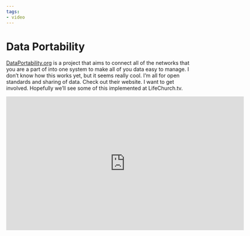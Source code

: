 ```yaml
---
tags:
- video
---
```


# Data Portability

[DataPortability.org](http://web.archive.org/web/20080221182117/http://dataportability.org/) is a project that aims to connect all of the networks that you are a part of into one system to make all of you data easy to manage. I don’t know how this works yet, but it seems really cool. I’m all for open standards and sharing of data. Check out their website. I want to get involved. Hopefully we’ll see some of this implemented at LifeChurch.tv.

<iframe src="http://player.vimeo.com/video/610179" width="640" height="360" frameborder="0" webkitAllowFullScreen mozallowfullscreen allowFullScreen></iframe>
